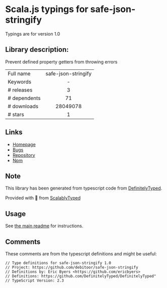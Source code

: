 
# Scala.js typings for safe-json-stringify

Typings are for version 1.0

## Library description:
Prevent defined property getters from throwing errors

|                    |                 |
| ------------------ | :-------------: |
| Full name          | safe-json-stringify |
| Keywords           | - |
| # releases         | 3 |
| # dependents       | 71 |
| # downloads        | 28049078 |
| # stars            | 1 |

## Links
- [Homepage](https://github.com/debitoor/safe-json-stringify)
- [Bugs](https://github.com/debitoor/safe-json-stringify/issues)
- [Repository](https://github.com/debitoor/safe-json-stringify)
- [Npm](https://www.npmjs.com/package/safe-json-stringify)
    


## Note
This library has been generated from typescript code from [DefinitelyTyped](https://definitelytyped.org).

Provided with :purple_heart: from [ScalablyTyped](https://github.com/oyvindberg/ScalablyTyped)

## Usage
See [the main readme](../../readme.md) for instructions.

## Comments

These comments are from the typescript definitions and might be useful:
```
// Type definitions for safe-json-stringify 1.0
// Project: https://github.com/debitoor/safe-json-stringify
// Definitions by: Eric Byers <https://github.com/ericbyers>
// Definitions: https://github.com/DefinitelyTyped/DefinitelyTyped"
// TypeScript Version: 2.3

```

